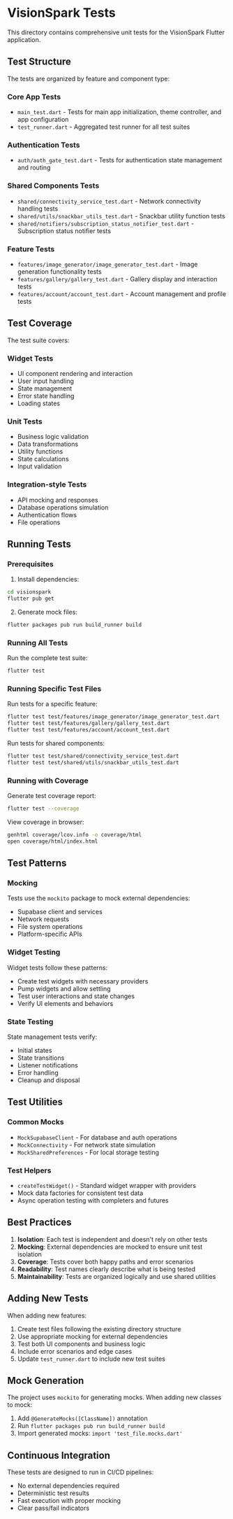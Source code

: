 # VisionSpark Tests

This directory contains comprehensive unit tests for the VisionSpark Flutter application.

## Test Structure

The tests are organized by feature and component type:

### Core App Tests
- `main_test.dart` - Tests for main app initialization, theme controller, and app configuration
- `test_runner.dart` - Aggregated test runner for all test suites

### Authentication Tests
- `auth/auth_gate_test.dart` - Tests for authentication state management and routing

### Shared Components Tests
- `shared/connectivity_service_test.dart` - Network connectivity handling tests
- `shared/utils/snackbar_utils_test.dart` - Snackbar utility function tests
- `shared/notifiers/subscription_status_notifier_test.dart` - Subscription status notifier tests

### Feature Tests
- `features/image_generator/image_generator_test.dart` - Image generation functionality tests
- `features/gallery/gallery_test.dart` - Gallery display and interaction tests
- `features/account/account_test.dart` - Account management and profile tests

## Test Coverage

The test suite covers:

### Widget Tests
- UI component rendering and interaction
- User input handling
- State management
- Error state handling
- Loading states

### Unit Tests
- Business logic validation
- Data transformations
- Utility functions
- State calculations
- Input validation

### Integration-style Tests
- API mocking and responses
- Database operations simulation
- Authentication flows
- File operations

## Running Tests

### Prerequisites

1. Install dependencies:
```bash
cd visionspark
flutter pub get
```

2. Generate mock files:
```bash
flutter packages pub run build_runner build
```

### Running All Tests

Run the complete test suite:
```bash
flutter test
```

### Running Specific Test Files

Run tests for a specific feature:
```bash
flutter test test/features/image_generator/image_generator_test.dart
flutter test test/features/gallery/gallery_test.dart
flutter test test/features/account/account_test.dart
```

Run tests for shared components:
```bash
flutter test test/shared/connectivity_service_test.dart
flutter test test/shared/utils/snackbar_utils_test.dart
```

### Running with Coverage

Generate test coverage report:
```bash
flutter test --coverage
```

View coverage in browser:
```bash
genhtml coverage/lcov.info -o coverage/html
open coverage/html/index.html
```

## Test Patterns

### Mocking
Tests use the `mockito` package to mock external dependencies:
- Supabase client and services
- Network requests
- File system operations
- Platform-specific APIs

### Widget Testing
Widget tests follow these patterns:
- Create test widgets with necessary providers
- Pump widgets and allow settling
- Test user interactions and state changes
- Verify UI elements and behaviors

### State Testing
State management tests verify:
- Initial states
- State transitions
- Listener notifications
- Error handling
- Cleanup and disposal

## Test Utilities

### Common Mocks
- `MockSupabaseClient` - For database and auth operations
- `MockConnectivity` - For network state simulation
- `MockSharedPreferences` - For local storage testing

### Test Helpers
- `createTestWidget()` - Standard widget wrapper with providers
- Mock data factories for consistent test data
- Async operation testing with completers and futures

## Best Practices

1. **Isolation**: Each test is independent and doesn't rely on other tests
2. **Mocking**: External dependencies are mocked to ensure unit test isolation
3. **Coverage**: Tests cover both happy paths and error scenarios
4. **Readability**: Test names clearly describe what is being tested
5. **Maintainability**: Tests are organized logically and use shared utilities

## Adding New Tests

When adding new features:

1. Create test files following the existing directory structure
2. Use appropriate mocking for external dependencies
3. Test both UI components and business logic
4. Include error scenarios and edge cases
5. Update `test_runner.dart` to include new test suites

## Mock Generation

The project uses `mockito` for generating mocks. When adding new classes to mock:

1. Add `@GenerateMocks([ClassName])` annotation
2. Run `flutter packages pub run build_runner build`
3. Import generated mocks: `import 'test_file.mocks.dart'`

## Continuous Integration

These tests are designed to run in CI/CD pipelines:
- No external dependencies required
- Deterministic test results
- Fast execution with proper mocking
- Clear pass/fail indicators